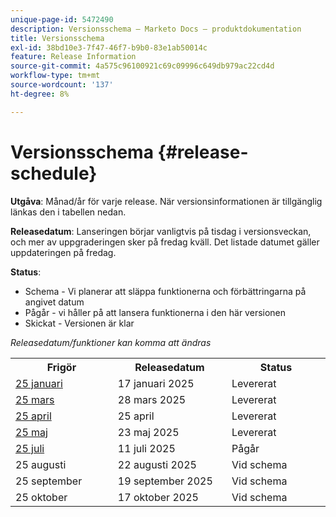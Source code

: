 ```yaml
---
unique-page-id: 5472490
description: Versionsschema – Marketo Docs – produktdokumentation
title: Versionsschema
exl-id: 38bd10e3-7f47-46f7-b9b0-83e1ab50014c
feature: Release Information
source-git-commit: 4a575c96100921c69c09996c649db979ac22cd4d
workflow-type: tm+mt
source-wordcount: '137'
ht-degree: 8%

---
```


# Versionsschema {#release-schedule}

**Utgåva**: Månad/år för varje release. När versionsinformationen är tillgänglig länkas den i tabellen nedan.

**Releasedatum**: Lanseringen börjar vanligtvis på tisdag i versionsveckan, och mer av uppgraderingen sker på fredag kväll. Det listade datumet gäller uppdateringen på fredag.

**Status**:

* Schema - Vi planerar att släppa funktionerna och förbättringarna på angivet datum
* Pågår - vi håller på att lansera funktionerna i den här versionen
* Skickat - Versionen är klar

_Releasedatum/funktioner kan komma att ändras_

<table>
 <tbody> 
  <tr> 
   <th width="250px">Frigör</th>
   <th width="250px">Releasedatum</th>
   <th width="250px">Status</th>
  </tr>
  <tr> 
   <td><a href="/help/marketo/release-notes/previous-releases/2025/release-notes-jan-25.md">25 januari</a></td>
   <td>17 januari 2025</td>
   <td>Levererat</td>
  </tr>
   <tr> 
   <td><a href="/help/marketo/release-notes/previous-releases/2025/release-notes-mar-25.md">25 mars</a></td>
   <td>28 mars 2025</td>
   <td>Levererat</td>
  </tr>
  <tr> 
   <td><a href="/help/marketo/release-notes/previous-releases/2025/release-notes-apr-25.md">25 april</a></td>
   <td>25 april</td>
   <td>Levererat</td>
  </tr>
  <tr> 
   <td><a href="/help/marketo/release-notes/previous-releases/2025/release-notes-may-25.md">25 maj</a></td>
   <td>23 maj 2025</td>
   <td>Levererat</td>
  </tr>
  <tr> 
   <td><a href="/help/marketo/release-notes/current.md">25 juli</a></td>
   <td>11 juli 2025</td>
   <td>Pågår</td>
  </tr>
  <tr> 
   <td>25 augusti</td>
   <td>22 augusti 2025</td>
   <td>Vid schema</td>
  </tr>
  <tr> 
   <td>25 september</td>
   <td>19 september 2025</td>
   <td>Vid schema</td>
  </tr>
  <tr> 
   <td>25 oktober</td>
   <td>17 oktober 2025</td>
   <td>Vid schema</td>
  </tr>
 </tbody>
</table>
